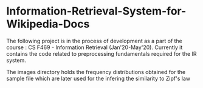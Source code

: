 # Information-Retrieval-System-for-Wikipedia-Docs

The following project is in the process of development as a part of the course : CS F469 - Information Retrieval (Jan'20-May'20).
Currently it contains the code related to preprocessing fundamentals required for the IR system.

The images directory holds the frequency distributions obtained for the sample file which are later used for the infering the similarity to Zipf's law
